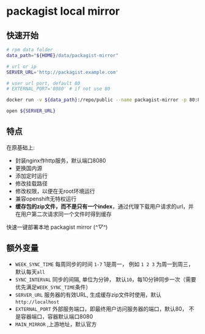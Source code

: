 # packagist local mirror

## 快速开始

```sh
# rpm data folder
data_path="${HOME}/data/packagist-mirror"

# url or ip 
SERVER_URL='http://packagist.example.com'

# user url port, default 80
# EXTERNAL_PORT='8080' # if not use 80

docker run -v ${data_path}:/repo/public --name packagist-mirror -p 80:8080  -e SERVER_URL=${SERVER_URL} -e EXTERNAL_PORT=${EXTERNAL_PORT} -d klzsysy/packagist-mirror

open ${SERVER_URL}
```

## 特点

在原基础上:

- 封装nginx作http服务，默认端口8080
- 更换国内源
- 添加定时运行
- 修改挂载路径
- 修改权限，以便在无root环境运行
- 兼容openshift无特权运行
- **缓存包的zip文件，而不是只有一个index**，通过代理下载用户请求的url，并在用户第二次请求同一个文件时得到缓存

快速一键部署本地 packagist mirror (*^▽^*)

## 额外变量

- `WEEK_SYNC_TIME` 每周同步的时间 `1-7` 1是周一， 例如 `1 2 3` 为周一到周三，默认每天`all`
- `SYNC_INTERVAL` 同步的间隔, 单位为分钟， 默认`10`，每10分钟同步一次（需要优先满足`WEEK_SYNC_TIME`条件）
- `SERVER_URL` 服务器的有效URL, 生成缓存zip文件时使用，默认`http://localhost`
- `EXTERNAL_PORT` 外部服务端口，即最终用户访问服务器的端口，默认80， 不是容器端口，容器默认端口8080
- `MAIN_MIRROR` ,上游地址，默认官方
